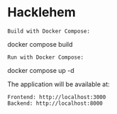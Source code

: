 # Hacklehem
 

    Build with Docker Compose:

docker compose build

    Run with Docker Compose:

docker compose up -d

The application will be available at:

    Frontend: http://localhost:3000
    Backend: http://localhost:8000

